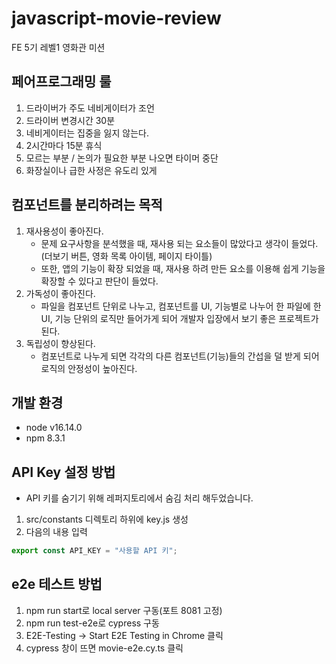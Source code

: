 # javascript-movie-review

FE 5기 레벨1 영화관 미션

## 페어프로그래밍 룰

1. 드라이버가 주도 네비게이터가 조언
2. 드라이버 변경시간 30분
3. 네비게이터는 집중을 잃지 않는다.
4. 2시간마다 15분 휴식
5. 모르는 부분 / 논의가 필요한 부분 나오면 타이머 중단
6. 화장실이나 급한 사정은 유도리 있게

## 컴포넌트를 분리하려는 목적

1. 재사용성이 좋아진다.
   - 문제 요구사항을 분석했을 때, 재사용 되는 요소들이 많았다고 생각이 들었다.(더보기 버튼, 영화 목록 아이템, 페이지 타이틀)
   - 또한, 앱의 기능이 확장 되었을 때, 재사용 하려 만든 요소를 이용해 쉽게 기능을 확장할 수 있다고 판단이 들었다.
2. 가독성이 좋아진다.
   - 파일을 컴포넌트 단위로 나누고, 컴포넌트를 UI, 기능별로 나누어 한 파일에 한 UI, 기능 단위의 로직만 들어가게 되어 개발자 입장에서 보기 좋은 프로젝트가 된다.
3. 독립성이 향상된다.
   - 컴포넌트로 나누게 되면 각각의 다른 컴포넌트(기능)들의 간섭을 덜 받게 되어 로직의 안정성이 높아진다.

## 개발 환경

- node v16.14.0
- npm 8.3.1

## API Key 설정 방법

- API 키를 숨기기 위해 레퍼지토리에서 숨김 처리 해두었습니다.

1. src/constants 디렉토리 하위에 key.js 생성
2. 다음의 내용 입력

```javascript
export const API_KEY = "사용할 API 키";
```

## e2e 테스트 방법

1. npm run start로 local server 구동(포트 8081 고정)
2. npm run test-e2e로 cypress 구동
3. E2E-Testing -> Start E2E Testing in Chrome 클릭
4. cypress 창이 뜨면 movie-e2e.cy.ts 클릭
